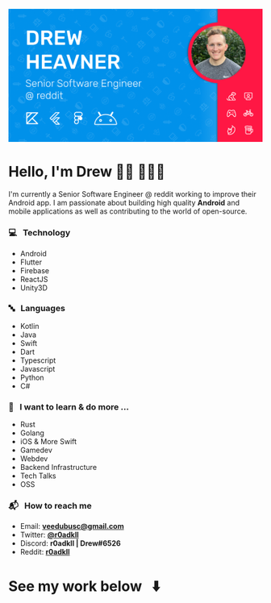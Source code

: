 ![](Banner.png)

# Hello, I'm Drew 👋🏻 🧑🏻‍💻

I'm currently a Senior Software Engineer @ reddit working to improve their Android app. I am passionate about building high quality **Android** and mobile applications as well as contributing to the world of open-source.

### :computer: &nbsp; Technology 

- Android 
- Flutter
- Firebase
- ReactJS
- Unity3D

### :abc: &nbsp; Languages 

- Kotlin
- Java
- Swift
- Dart
- Typescript
- Javascript
- Python
- C#

### :school: &nbsp; I want to learn & do more ...

- Rust
- Golang
- iOS & More Swift
- Gamedev
- Webdev
- Backend Infrastructure
- Tech Talks
- OSS

### :mailbox_with_mail: &nbsp; How to reach me

- Email: **[veedubusc@gmail.com](mailto:veedubusc@gmail.com)**
- Twitter: **[@r0adkll](https://twitter.com/R0ADKLL)**
- Discord: **r0adkll | Drew#6526**
- Reddit: **[r0adkll](https://www.reddit.com/user/r0adkll)**

# See my work below &nbsp; :arrow_down:

<!--
**r0adkll/r0adkll** is a ✨ _special_ ✨ repository because its `README.md` (this file) appears on your GitHub profile.

Here are some ideas to get you started:

- 🔭 I’m currently working on ...
- 🌱 I’m currently learning ...
- 👯 I’m looking to collaborate on ...
- 🤔 I’m looking for help with ...
- 💬 Ask me about ...
- 📫 How to reach me: ...
- 😄 Pronouns: ...
- ⚡ Fun fact: ...
-->
